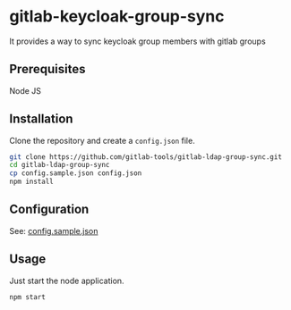 # gitlab-keycloak-group-sync

It provides a way to sync keycloak group members with gitlab groups

## Prerequisites

Node JS

## Installation

Clone the repository and create a `config.json` file.

```bash
git clone https://github.com/gitlab-tools/gitlab-ldap-group-sync.git
cd gitlab-ldap-group-sync
cp config.sample.json config.json
npm install
```

## Configuration

See: [config.sample.json ](config.sample.json )

## Usage

Just start the node application.

```bash
npm start
```
